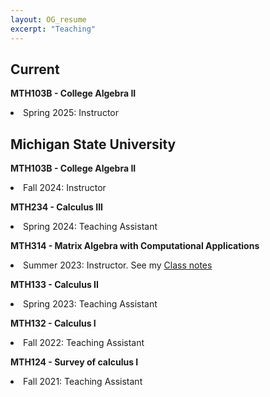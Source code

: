 ```yaml
---
layout: OG_resume
excerpt: "Teaching"
---
```


## Current
<p>
<strong> MTH103B - College Algebra II</strong> <br>
 <li> Spring 2025: Instructor </li>
</p>


## Michigan State University

<p>
<strong> MTH103B - College Algebra II </strong> <br>
 <li> Fall 2024: Instructor </li>
</p>


<p>
<strong> MTH234 - Calculus III </strong> <br>
 <li> Spring 2024: Teaching Assistant </li>
</p>


<p>
<strong> MTH314 - Matrix Algebra with
Computational Applications </strong> <br>
 <li> Summer 2023: Instructor. See my <a href="https://michiganstate-my.sharepoint.com/:o:/g/personal/olaveher_msu_edu/Eizk9r3ulUJKsnaMmt6O_MIBU5LGPPLVzmhI2309iSLMEg?e=QaJvKk" target=_blank > Class notes </a> </li>
</p>

<p>
<strong> MTH133 - Calculus II </strong> <br>
 <li> Spring 2023: Teaching Assistant </li>
</p>

<p>
<strong> MTH132 - Calculus I </strong> <br>
 <li> Fall 2022: Teaching Assistant </li>
</p>

<p>
<strong> MTH124 - Survey of calculus I </strong> <br>
 <li> Fall 2021: Teaching Assistant </li>
</p>
